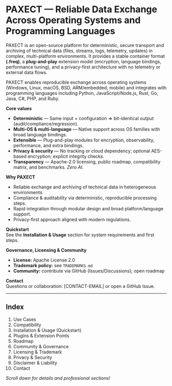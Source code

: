 # PAXECT — Reliable Data Exchange Across Operating Systems and Programming Languages

PAXECT is an open-source platform for deterministic, secure transport and archiving of technical data (files, streams, logs, telemetry, updates) in complex, multi-platform environments. It provides a stable container format **(.freq)**, a **plug-and-play** extension model (encryption, language bindings, performance tuning), and a privacy-first architecture with no telemetry or external data flows.

PAXECT enables reproducible exchange across operating systems (Windows, Linux, macOS, BSD, ARM/embedded, mobile) and integrates with programming languages including Python, JavaScript/Node.js, Rust, Go, Java, C#, PHP, and Ruby.

**Core values**
- **Deterministic** — Same input + configuration ⇒ bit-identical output (audit/compliance/regression).
- **Multi-OS & multi-language** — Native support across OS families with broad language bindings.
- **Extensible** — Plug-and-play modules for encryption, observability, performance, and extra bindings.
- **Privacy & security** — No tracking or cloud dependency; optional AES-based encryption; explicit integrity checks.
- **Transparency** — Apache-2.0 licensing, public roadmap, compatibility matrix, and benchmarks. *Zero AI.*

**Why PAXECT**
- Reliable exchange and archiving of technical data in heterogeneous environments.  
- Compliance & auditability via deterministic, reproducible processing steps.  
- Rapid integration through modular design and broad platform/language support.  
- Privacy-first approach aligned with modern regulations.

**Quickstart**  
See the **Installation & Usage** section for system requirements and first steps.

**Governance, Licensing & Community**
- **License:** Apache License 2.0  
- **Trademark policy:** see `TRADEMARKS.md`  
- **Community:** contribute via GitHub (Issues/Discussions); open roadmap

**Contact**  
Questions or collaboration: [CONTACT-EMAIL] or open a GitHub Issue.


---

## Index
1. Use Cases
2. Compatibility
3. Installation & Usage (Quickstart)
4. Plugins & Extension Points
5. Roadmap
6. Community & Governance
7. Licensing & Trademark
8. Privacy & Security
9. Disclaimer & Liability
10. Contact

*Scroll down for details and professional sections!*

